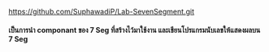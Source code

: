 https://github.com/SuphawadiP/Lab-SevenSegment.git

#### เป็นการนำ componant ของ 7 Seg ที่สร้างไว้มาใช้งาน และเขียนโปรแกรมนับเลขให้แสดงผลบน 7 Seg
